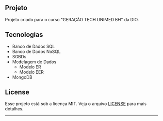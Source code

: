 

## Projeto

Projeto criado para o curso "GERAÇÃO TECH UNIMED BH" da DIO.

## Tecnologias

- Banco de Dados SQL
- Banco de Dados NoSQL
- SGBDs
- Modelagem de Dados
  - Modelo ER
  - Modelo EER
- MongoDB

## License

Esse projeto está sob a licença MIT. Veja o arquivo [LICENSE](LICENSE) para mais detalhes.

---
